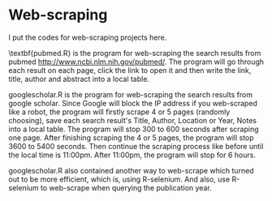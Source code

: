 # Web-scraping

I put the codes for web-scraping projects here.

\textbf{pubmed.R} is the program for web-scraping the search results from pubmed http://www.ncbi.nlm.nih.gov/pubmed/. The program will go through each result on each page, click the link to open it and then write the link, title, author and abstract into a local table. 

googlescholar.R is the program for web-scraping the search results from google scholar. Since Google will block the IP address if you web-scraped like a robot, the program will firstly scrape 4 or 5 pages (randomly choosing), save each search result's Title, Author, Location or Year, Notes into a local table. The program will stop 300 to 600 seconds after scraping one page. After finishing scraping the 4 or 5 pages, the program will stop 3600 to 5400 seconds. Then continue the scraping process like before until the local time is 11:00pm. After 11:00pm, the program will stop for 6 hours.   

googlescholar.R also contained another way to web-scrape which turned out to be more efficient, which is, using R-selenium. And also, use R-selenium to web-scrape when querying the publication year.
